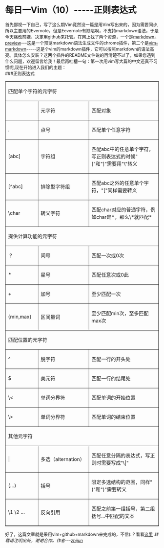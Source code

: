 每日一Vim（10）-----正则表达式
==========
首先鄙视一下自己，写了这么期Vim竟然没一篇是用Vim写出来的，因为需要同步,所以主要用的Evernote，但是Eevernote有缺陷啊，不支持markdown语法，于是今天痛改前嫌，决定用github来托管。在网上找了两个资源，一个是[markdown-preview](https://github.com/volca/markdown-preview)---这是一个预览markdown语法生成文件的chrome插件，第二个是[vim-markdown](https://github.com/plasticboy/vim-markdown)-----这是个vim的markdown插件，它可以按照markdown的语法高亮。具体怎么安装？这两个插件的README文件说的再清楚不过了，如果您遇到什么问题，欢迎留言给我！最后再吐槽一句：第一次用vim写大篇的中文还真不习惯呢,现在开始进入我们的主题：  
###正则表达式


<table border="1" cellspacing="0" cellpadding="0" >
         <colgroup>
            <col width="123"/>
            <col width="211"/>
            <col width="402"/>
         </colgroup>
         <tr >
            <td colspan="3" >
               <p>匹配单个字符的元字符</p>
            </td>
         </tr>
         <tr >
            <td >
            <td >
               <p>元字符</p>
            </td>
            <td >
               <p>匹配对象</p>
            </td>
         </tr>
         <tr >
            <td >
               <p>.</p>
            </td>
            <td >
               <p>点号</p>
            </td>
            <td >
               <p>匹配单个任意字符</p>
            </td>
         </tr>
         <tr >
            <td >
               <p>[abc]</p>
            </td>
            <td >
               <p>字符组</p>
            </td>
            <td >
               <p>匹配abc中的任意单个字符，写正则表达式的时候"["和"]"需要用"\"转义</p> </td> </tr> <tr >
            <td >
               <p>[^abc]</p>
            </td>
            <td >
               <p>排除型字符组</p>
            </td>
            <td >
               <p>匹配abc之外的任意单个字符，"["同样需要转义</p>
            </td>
         </tr>
         <tr >
            <td >
               <p>\char</p>
            </td>
            <td >
               <p>转义字符</p>
            </td>
            <td >
               <p>匹配char对应的普通字符，例如char是*，那么\*就匹配*</p>
            </td>
         </tr>
         <tr >
            <td colspan="3" >
               <p>提供计算功能的元字符</p>
            </td>
         </tr>
         <tr >
            <td >
               <p>？</p>
            </td>
            <td >
               <p>问号</p>
            </td>
            <td >
               <p>匹配一次或0次</p>
            </td>
         </tr>
         <tr >
            <td >
               <p>*</p>
            </td>
            <td >
               <p>星号</p>
            </td>
            <td >
               <p>匹配任意次或0此</p>
            </td>
         </tr>
         <tr >
            <td >
               <p>+</p>
            </td>
            <td >
               <p>加号</p>
            </td>
            <td >
               <p>至少匹配一次</p>
            </td>
         </tr>
         <tr >
            <td >
               <p>{min,max}</p>
            </td>
            <td >
               <p>区间量词</p>
            </td>
            <td >
               <p>至少匹配min次，至多匹配max次</p>
            </td>
         </tr>
         <tr >
            <td colspan="3" >
               <p>匹配位置的元字符</p>
            </td>
         </tr>
         <tr >
            <td >
               <p>^</p>
            </td>
            <td >
               <p>脱字符</p>
            </td>
            <td >
               <p>匹配一行的开头处</p>
            </td>
         </tr>
         <tr >
            <td >
               <p>$</p>
            </td>
            <td >
               <p>美元符</p>
            </td>
            <td >
               <p>匹配一行的结尾处</p>
            </td>
         </tr>
         <tr >
            <td >
               <p>\&lt;</p>
            </td>
            <td >
               <p>单词分界符</p>
            </td>
            <td >
               <p>匹配单词的开始位置</p>
            </td>
         </tr>
         <tr >
            <td >
               <p>\&gt;</p>
            </td>
            <td >
               <p>单词分界符</p>
            </td>
            <td >
               <p>匹配单词的结束位置</p>
            </td>
         </tr>
         <tr >
            <td colspan="3" >
               <p>其他元字符</p>
            </td>
         </tr>
         <tr >
            <td >
               <p>|</p>
            </td>
            <td >
               <p>多选（alternation）</p>
            </td>
            <td >
               <p>匹配任意分隔的表达式，写正则时需要写成"\|"</p>
            </td>
         </tr>
         <tr >
            <td >
               <p>(…)</p>
            </td>
            <td >
               <p>括号</p>
            </td>
            <td >
               <p>限定多选结构的范围，同样"("和")"需要转义</p>
            </td>
         </tr>
         <tr >
            <td >
               <p>\1  \2 …</p>
            </td>
            <td >
               <p>反向引用</p>
            </td>
            <td >
               <p>匹配之前第一组括号，第二组括号...中匹配的文本</p>
            </td>
         </tr>
      </table>

好了，这篇文章就是采用vim+github+markdown来完成的，不信):？看看[这里](https://github.com/lzjun567/one_day_one_vim/blob/master/resource/10.md)
*转载请注明出处，谢谢合作。作者---[zhijun](http://weibo.com/527355345)*
